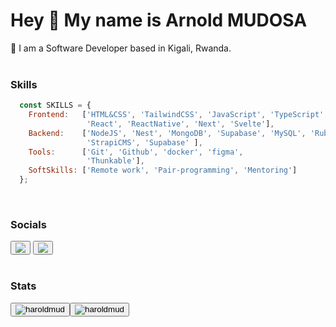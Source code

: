   # Hey 👋 My name is Arnold MUDOSA
📍 I am a Software Developer based in Kigali, Rwanda. <br><br>

### Skills
```javascript
  const SKILLS = {
    Frontend:   ['HTML&CSS', 'TailwindCSS', 'JavaScript', 'TypeScript',
                 'React', 'ReactNative', 'Next', 'Svelte'],
    Backend:    ['NodeJS', 'Nest', 'MongoDB', 'Supabase', 'MySQL', 'Ruby',
                 'StrapiCMS', 'Supabase' ],
    Tools:      ['Git', 'Github', 'docker', 'figma',
                 'Thunkable'],
    SoftSkills: ['Remote work', 'Pair-programming', 'Mentoring']
  };
```
 <br>
 
### Socials
<button><a href="https://twitter.com/](https://twitter.com/MudosaHarold"><img src="https://img.shields.io/badge/twitter-%23D14836.svg?&style=for-the-badge&logo=twitter&logoColor=blue"></a></button>
<button><a href="https://www.linkedin.com/in//](https://www.linkedin.com/in/harold-mudosa-40124021b"><img src="https://img.shields.io/badge/linkedin-%230077B5.svg?&style=for-the-badge&logo=linkedin&logoColor=white"></a></button>
<br><br>

### Stats
<div align="center">
  <div style="display: flex;">
    <button><img align="center" src="https://github-readme-stats.vercel.app/api/top-langs?username=haroldmud&show_icons=true&locale=en&layout=compact" alt="haroldmud" /></button>
    <button><img align="center" src="https://github-readme-streak-stats.herokuapp.com/?user=haroldmud&show_icons=true&locale=en&layout=compact" alt="haroldmud" /></button>
  </div>
</div>

